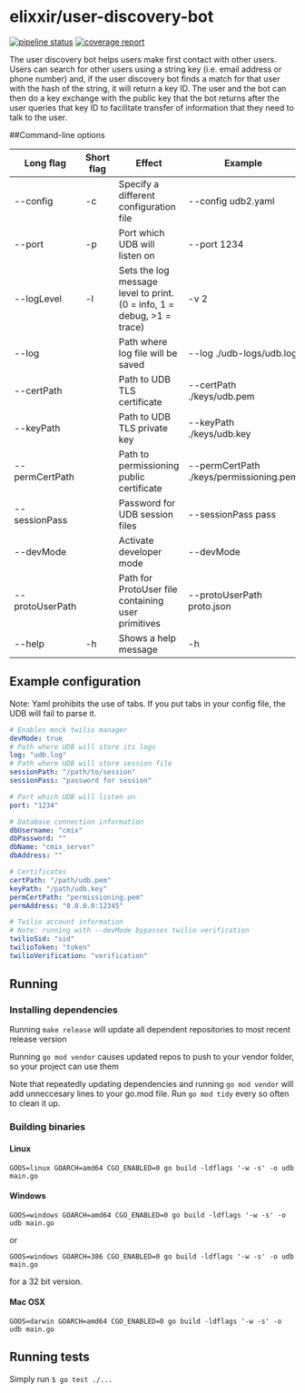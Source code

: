 # elixxir/user-discovery-bot

[![pipeline status](https://gitlab.com/elixxir/user-discovery-bot/badges/master/pipeline.svg)](https://gitlab.com/elixxir/user-discovery-bot/commits/master)
[![coverage report](https://gitlab.com/elixxir/user-discovery-bot/badges/master/coverage.svg)](https://gitlab.com/elixxir/user-discovery-bot/commits/master)

The user discovery bot helps users make first contact with other users. Users can search for other users using a string key (i.e. email address or phone number) and, if the user discovery bot finds a match for that user with the hash of the string, it will return a key ID. The user and the bot can then do a key exchange with the public key that the bot returns after the user queries that key ID to facilitate transfer of information that they need to talk to the user.

##Command-line options

|Long flag|Short flag|Effect|Example|
|---|---|---|---|
|--config|-c|Specify a different configuration file|--config udb2.yaml|
|--port|-p|Port which UDB will listen on|--port 1234|
|--logLevel|-l|Sets the log message level to print. (0 = info, 1 = debug, >1 = trace)|-v 2|
|--log| |Path where log file will be saved|--log ./udb-logs/udb.log|
|--certPath| |Path to UDB TLS certificate|--certPath ./keys/udb.pem|
|--keyPath| |Path to UDB TLS private key|--keyPath ./keys/udb.key|
|--permCertPath| |Path to permissioning public certificate|--permCertPath ./keys/permissioning.pem|
|--sessionPass| |Password for UDB session files|--sessionPass pass|
|--devMode| |Activate developer mode|--devMode|
|--protoUserPath| |Path for ProtoUser file containing user primitives|--protoUserPath proto.json|
|--help|-h|Shows a help message|-h|

## Example configuration

Note: Yaml prohibits the use of tabs. If you put tabs in your config file, the UDB will fail to parse it.

```yaml
# Enables mock twilio manager
devMode: true
# Path where UDB will store its logs
log: "udb.log"
# Path where UDB will store session file
sessionPath: "/path/to/session"
sessionPass: "password for session"

# Port which UDB will listen on
port: "1234"

# Database connection information
dbUsername: "cmix"
dbPassword: ""
dbName: "cmix_server"
dbAddress: ""

# Certificates
certPath: "/path/udb.pem"
keyPath: "/path/udb.key"
permCertPath: "permissioning.pem"
permAddress: "0.0.0.0:12345"

# Twilio account information
# Note: running with --devMode bypasses twilio verification
twilioSid: "sid"
twilioToken: "token"
twilioVerification: "verification"
```

## Running

### Installing dependencies
Running `make release` will update all dependent repositories to most recent release version

Running `go mod vendor` causes updated repos to push to your vendor folder, so your project can use them

Note that repeatedly updating dependencies and running `go mod vendor` will add unneccesary lines to your go.mod file.  Run `go mod tidy` every so often to clean it up.  

### Building binaries

#### Linux

```
GOOS=linux GOARCH=amd64 CGO_ENABLED=0 go build -ldflags '-w -s' -o udb main.go
```

#### Windows

```
GOOS=windows GOARCH=amd64 CGO_ENABLED=0 go build -ldflags '-w -s' -o udb main.go
```

or

```
GOOS=windows GOARCH=386 CGO_ENABLED=0 go build -ldflags '-w -s' -o udb main.go
```

for a 32 bit version.

#### Mac OSX

```
GOOS=darwin GOARCH=amd64 CGO_ENABLED=0 go build -ldflags '-w -s' -o udb main.go
```


## Running tests

Simply run `$ go test ./...`
